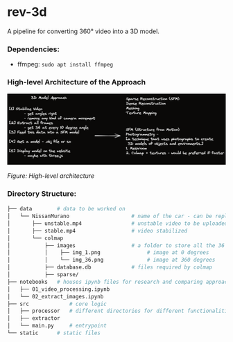 # rev-3d
A pipeline for converting 360° video into a 3D model.

### Dependencies:
- ffmpeg: `sudo apt install ffmpeg`

### High-level Architecture of the Approach
![arch](static/arch.excalidraw.png)

*Figure: High-level architecture*

### Directory Structure:
```bash
├── data        # data to be worked on
│   └── NissanMurano                    # name of the car - can be replaced with a unique ID
│       ├── unstable.mp4                # unstable video to be uploaded
│       ├── stable.mp4                  # video stabilized 
│       └── colmap
│           ├── images                  # a folder to store all the 36 extracted frames 
│           │    ├── img_1.png               # image at 0 degrees
│           │    └── img_36.png              # image at 360 degrees
│           ├── database.db             # files required by colmap
│           ├── sparse/    
├── notebooks   # houses ipynb files for research and comparing approaches
│   ├── 01_video_processing.ipynb
│   └── 02_extract_images.ipynb    
├── src             # core logic
│   ├── processor   # different directories for different functionalities 
│   ├── extractor 
│   └── main.py     # entrypoint
└── static      # static files
```
